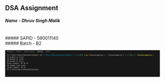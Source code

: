 ## DSA Assignment
##### Name - Dhruv Singh Malik
</br>
##### SAPID - 590011140
</br>
##### Batch - B2
</br>


![](./Stackusingarray.png)

